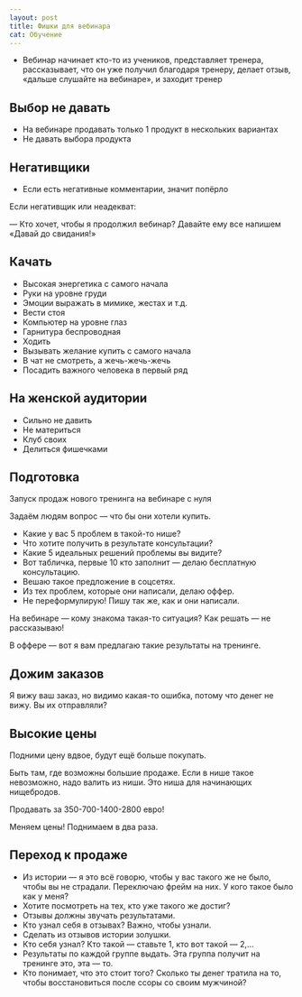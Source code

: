 ```yaml
---
layout: post
title: Фишки для вебинара
cat: Обучение
---
```


- Вебинар начинает кто-то из учеников, представляет тренера, рассказывает, что он уже получил благодаря тренеру, делает отзыв, «дальше слушайте на вебинаре», и заходит тренер

## Выбор не давать

- На вебинаре продавать только 1 продукт в нескольких вариантах
- Не давать выбора продукта

## Негативщики

- Если есть негативные комментарии, значит попёрло

Если негативщик или неадекват:

— Кто хочет, чтобы я продолжил вебинар? Давайте ему все напишем «Давай до свидания!»

## Качать

- Высокая энергетика с самого начала
- Руки на уровне груди
- Эмоции выражать в мимике, жестах и т.д.
- Вести стоя
- Компьютер на уровне глаз
- Гарнитура беспроводная
- Ходить
- Вызывать желание купить с самого начала
- В чат не смотреть, а жечь-жечь-жечь
- Посадить важного человека в первый ряд

## На женской аудитории

- Сильно не давить
- Не материться
- Клуб своих
- Делиться фишечками

## Подготовка

Запуск продаж нового тренинга на вебинаре с нуля

Задаём людям вопрос — что бы они хотели купить.

- Какие у вас 5 проблем в такой-то нише?
- Что хотите получить в результате консультации?  
- Какие 5 идеальных решений проблемы вы видите?
- Вот табличка, первые 10 кто заполнит — делаю бесплатную консультацию.
- Вешаю такое предложение в соцсетях.
- Из тех проблем, которые они написали, делаю оффер.
- Не переформулирую! Пишу так же, как и они написали.

На вебинаре — кому знакома такая-то ситуация? Как решать — не рассказываю!

В оффере — вот я вам предлагаю такие результаты на тренинге.

## Дожим заказов

Я вижу ваш заказ, но видимо какая-то ошибка, потому что денег не вижу. Вы их отправляли?

## Высокие цены

Подними цену вдвое, будут ещё больше покупать.

Быть там, где возможны большие продаже. Если в нише такое невозможно, надо валить из ниши. Это ниша для начинающих нищебродов.

Продавать за 350-700-1400-2800 евро!

Меняем цены! Поднимаем в два раза.

## Переход к продаже

- Из истории — я это всё говорю, чтобы у вас такого же не было, чтобы вы не страдали. Переключаю фрейм на них. У кого такое было как у меня?
- Хотите посмотреть на тех, кто уже такого же достиг?
- Отзывы должны звучать результатами.
- Кто узнал себя в отзывах? Важно, чтобы узнали.
- Сделать из отзывов истории золушки.
- Кто себя узнал? Кто такой — ставьте 1, кто вот такой — 2,...
- Результаты по каждой группе выдать. Эта группа получит на тренинге это, эта — то.
- Кто понимает, что это стоит того? Сколько ты денег тратила на то, чтобы восстановиться после ссоры со своим мужчиной?

